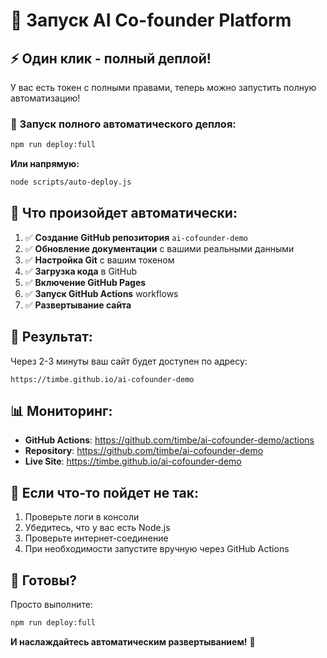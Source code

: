 # 🚀 Запуск AI Co-founder Platform

## ⚡ Один клик - полный деплой!

У вас есть токен с полными правами, теперь можно запустить полную автоматизацию!

### 🎯 Запуск полного автоматического деплоя:

```bash
npm run deploy:full
```

**Или напрямую:**
```bash
node scripts/auto-deploy.js
```

## 🤖 Что произойдет автоматически:

1. ✅ **Создание GitHub репозитория** `ai-cofounder-demo`
2. ✅ **Обновление документации** с вашими реальными данными
3. ✅ **Настройка Git** с вашим токеном
4. ✅ **Загрузка кода** в GitHub
5. ✅ **Включение GitHub Pages**
6. ✅ **Запуск GitHub Actions** workflows
7. ✅ **Развертывание сайта**

## 🎉 Результат:

Через 2-3 минуты ваш сайт будет доступен по адресу:
```
https://timbe.github.io/ai-cofounder-demo
```

## 📊 Мониторинг:

- **GitHub Actions**: https://github.com/timbe/ai-cofounder-demo/actions
- **Repository**: https://github.com/timbe/ai-cofounder-demo
- **Live Site**: https://timbe.github.io/ai-cofounder-demo

## 🔧 Если что-то пойдет не так:

1. Проверьте логи в консоли
2. Убедитесь, что у вас есть Node.js
3. Проверьте интернет-соединение
4. При необходимости запустите вручную через GitHub Actions

## 🎯 Готовы?

Просто выполните:
```bash
npm run deploy:full
```

**И наслаждайтесь автоматическим развертыванием!** 🚀
